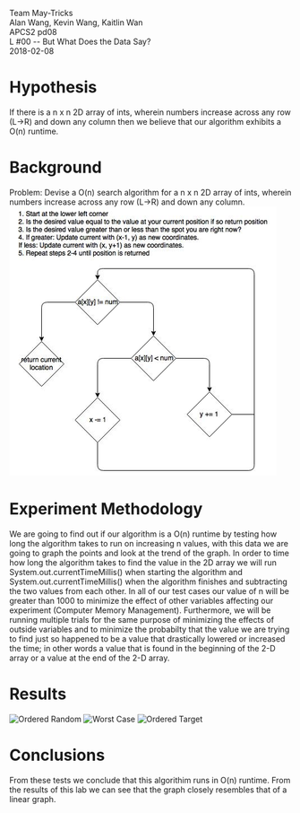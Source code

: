 Team May-Tricks                            
Alan Wang, Kevin Wang, Kaitlin Wan                        
APCS2 pd08                                                    
L #00 -- But What Does the Data Say?                                                  
2018-02-08                                                 

# Hypothesis
If there is a n x n 2D array of ints, wherein numbers increase across any row (L->R) and down any column then we believe that our algorithm exhibits a O(n) runtime. 
# Background
Problem: Devise a O(n) search algorithm for a n x n 2D array of ints, wherein numbers increase across any row (L->R) and down any column.
![Flow Chart & Procedure for Algorithim](https://github.com/KaitlinWan/May-Tricks/blob/master/Search2DArray.jpg)
# Experiment Methodology
We are going to find out if our algorithm is a O(n) runtime by testing how long the algorithm takes to run on increasing n values, with this data we are going to graph the points and look at the trend of the graph. In order to time how long the algorithm takes to find the value in the 2D array we will run System.out.currentTimeMillis() when starting the algorithm and System.out.currentTimeMillis() when the algorithm finishes and subtracting the two values from each other. In all of our test cases our value of n will be greater than 1000 to minimize the effect of other variables affecting our experiment (Computer Memory Management). Furthermore, we will be running multiple trials for the same purpose of minimizing the effects of outside variables and to minimize the probabilty that the value we are trying to find just so happened to be a value that drastically lowered or increased the time; in other words a value that is found in the beginning of the 2-D array or a value at the end of the 2-D array.
# Results

![Ordered Random](https://raw.github.com/KaitlinWan/May-Tricks/blob/master/Ordered%20Random.png)
![Worst Case](https://raw.github.com/KaitlinWan/May-Tricks/blob/master/Worst%20Case.png)
![Ordered Target](https://raw.github.com/KaitlinWan/May-Tricks/blob/master/Ordered%20Target.png)


# Conclusions
From these tests we conclude that this algorithim runs in O(n) runtime. From the results of this lab we can see that the graph closely resembles that of a linear graph. 
